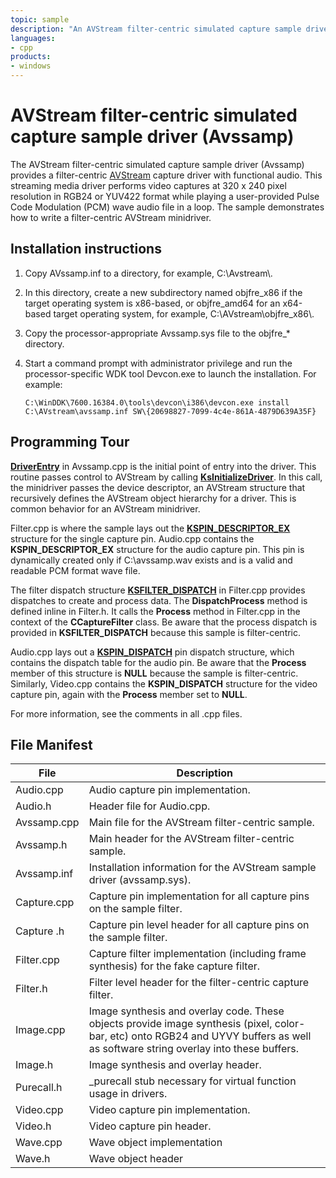```yaml
---
topic: sample
description: "An AVStream filter-centric simulated capture sample driver with functional audio."
languages:
- cpp
products:
- windows
---
```


<!---
    name: AVStream filter-centric simulated capture sample driver (Avssamp)
    platform: WDM
    language: cpp
    category: Camera
    description: An AVStream filter-centric simulated capture sample driver with functional audio.
    samplefwlink: http://go.microsoft.com/fwlink/p/?LinkId=620186
--->

# AVStream filter-centric simulated capture sample driver (Avssamp)

The AVStream filter-centric simulated capture sample driver (Avssamp) provides a filter-centric [AVStream](http://msdn.microsoft.com/en-us/library/windows/hardware/ff554240) capture driver with functional audio. This streaming media driver performs video captures at 320 x 240 pixel resolution in RGB24 or YUV422 format while playing a user-provided Pulse Code Modulation (PCM) wave audio file in a loop. The sample demonstrates how to write a filter-centric AVStream minidriver.

Installation instructions
-------------------------

1.  Copy AVssamp.inf to a directory, for example, C:\\Avstream\\.
2.  In this directory, create a new subdirectory named objfre\_x86 if the target operating system is x86-based, or objfre\_amd64 for an x64-based target operating system, for example, C:\\AVstream\\objfre\_x86\\.
3.  Copy the processor-appropriate Avssamp.sys file to the objfre\_\* directory.
4.  Start a command prompt with administrator privilege and run the processor-specific WDK tool Devcon.exe to launch the installation. For example:

    `C:\WinDDK\7600.16384.0\tools\devcon\i386\devcon.exe install C:\AVstream\avssamp.inf SW\{20698827-7099-4c4e-861A-4879D639A35F}`

Programming Tour
----------------

[**DriverEntry**](http://msdn.microsoft.com/en-us/library/windows/hardware/ff558717) in Avssamp.cpp is the initial point of entry into the driver. This routine passes control to AVStream by calling [**KsInitializeDriver**](http://msdn.microsoft.com/en-us/library/windows/hardware/ff562683). In this call, the minidriver passes the device descriptor, an AVStream structure that recursively defines the AVStream object hierarchy for a driver. This is common behavior for an AVStream minidriver.

Filter.cpp is where the sample lays out the [**KSPIN\_DESCRIPTOR\_EX**](http://msdn.microsoft.com/en-us/library/windows/hardware/ff563534) structure for the single capture pin. Audio.cpp contains the **KSPIN\_DESCRIPTOR\_EX** structure for the audio capture pin. This pin is dynamically created only if C:\\avssamp.wav exists and is a valid and readable PCM format wave file.

The filter dispatch structure [**KSFILTER\_DISPATCH**](http://msdn.microsoft.com/en-us/library/windows/hardware/ff562554) in Filter.cpp provides dispatches to create and process data. The **DispatchProcess** method is defined inline in Filter.h. It calls the **Process** method in Filter.cpp in the context of the **CCaptureFilter** class. Be aware that the process dispatch is provided in **KSFILTER\_DISPATCH** because this sample is filter-centric.

Audio.cpp lays out a [**KSPIN\_DISPATCH**](http://msdn.microsoft.com/en-us/library/windows/hardware/ff563535) pin dispatch structure, which contains the dispatch table for the audio pin. Be aware that the **Process** member of this structure is **NULL** because the sample is filter-centric. Similarly, Video.cpp contains the **KSPIN\_DISPATCH** structure for the video capture pin, again with the **Process** member set to **NULL**.

For more information, see the comments in all .cpp files.

File Manifest
-------------

File | Description 
-----|----------
Audio.cpp | Audio capture pin implementation.
Audio.h | Header file for Audio.cpp.
Avssamp.cpp | Main file for the AVStream filter-centric sample.
Avssamp.h | Main header for the AVStream filter-centric sample.
Avssamp.inf | Installation information for the AVStream sample driver (avssamp.sys).
Capture.cpp | Capture pin implementation for all capture pins on the sample filter.
Capture .h | Capture pin level header for all capture pins on the sample filter.
Filter.cpp | Capture filter implementation (including frame synthesis) for the fake capture filter.
Filter.h | Filter level header for the filter-centric capture filter.
Image.cpp | Image synthesis and overlay code. These objects provide image synthesis (pixel, color-bar, etc) onto RGB24 and UYVY buffers as well as software string overlay into these buffers.
Image.h | Image synthesis and overlay header.
Purecall.h | _purecall stub necessary for virtual function usage in drivers.
Video.cpp | Video capture pin implementation.
Video.h | Video capture pin header.
Wave.cpp | Wave object implementation
Wave.h | Wave object header
